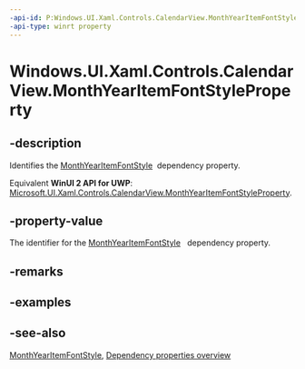 ```yaml
---
-api-id: P:Windows.UI.Xaml.Controls.CalendarView.MonthYearItemFontStyleProperty
-api-type: winrt property
---
```


<!-- Property syntax
public Windows.UI.Xaml.DependencyProperty MonthYearItemFontStyleProperty { get; }
-->

# Windows.UI.Xaml.Controls.CalendarView.MonthYearItemFontStyleProperty

## -description
Identifies the [MonthYearItemFontStyle](calendarview_monthyearitemfontstyle.md)  dependency property.

Equivalent **WinUI 2 API for UWP**: [Microsoft.UI.Xaml.Controls.CalendarView.MonthYearItemFontStyleProperty](/windows/winui/api/microsoft.ui.xaml.controls.calendarview.monthyearitemfontstyleproperty).

## -property-value
The identifier for the [MonthYearItemFontStyle](calendarview_monthyearitemfontstyle.md)   dependency property.

## -remarks

## -examples

## -see-also
[MonthYearItemFontStyle](calendarview_monthyearitemfontstyle.md), [Dependency properties overview](/windows/uwp/xaml-platform/dependency-properties-overview)
